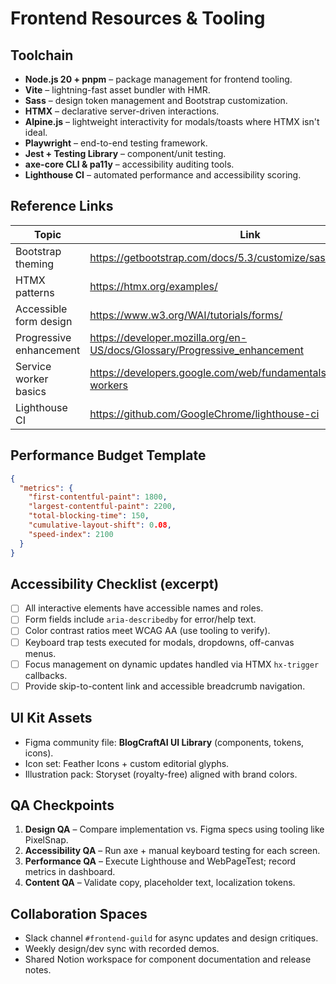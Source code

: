 # Frontend Resources & Tooling

## Toolchain

- **Node.js 20 + pnpm** – package management for frontend tooling.
- **Vite** – lightning-fast asset bundler with HMR.
- **Sass** – design token management and Bootstrap customization.
- **HTMX** – declarative server-driven interactions.
- **Alpine.js** – lightweight interactivity for modals/toasts where HTMX isn't ideal.
- **Playwright** – end-to-end testing framework.
- **Jest + Testing Library** – component/unit testing.
- **axe-core CLI & pa11y** – accessibility auditing tools.
- **Lighthouse CI** – automated performance and accessibility scoring.

## Reference Links

| Topic | Link |
| --- | --- |
| Bootstrap theming | <https://getbootstrap.com/docs/5.3/customize/sass/> |
| HTMX patterns | <https://htmx.org/examples/> |
| Accessible form design | <https://www.w3.org/WAI/tutorials/forms/> |
| Progressive enhancement | <https://developer.mozilla.org/en-US/docs/Glossary/Progressive_enhancement> |
| Service worker basics | <https://developers.google.com/web/fundamentals/primers/service-workers> |
| Lighthouse CI | <https://github.com/GoogleChrome/lighthouse-ci> |

## Performance Budget Template

```json
{
  "metrics": {
    "first-contentful-paint": 1800,
    "largest-contentful-paint": 2200,
    "total-blocking-time": 150,
    "cumulative-layout-shift": 0.08,
    "speed-index": 2100
  }
}
```

## Accessibility Checklist (excerpt)

- [ ] All interactive elements have accessible names and roles.
- [ ] Form fields include `aria-describedby` for error/help text.
- [ ] Color contrast ratios meet WCAG AA (use tooling to verify).
- [ ] Keyboard trap tests executed for modals, dropdowns, off-canvas menus.
- [ ] Focus management on dynamic updates handled via HTMX `hx-trigger` callbacks.
- [ ] Provide skip-to-content link and accessible breadcrumb navigation.

## UI Kit Assets

- Figma community file: **BlogCraftAI UI Library** (components, tokens, icons).
- Icon set: Feather Icons + custom editorial glyphs.
- Illustration pack: Storyset (royalty-free) aligned with brand colors.

## QA Checkpoints

1. **Design QA** – Compare implementation vs. Figma specs using tooling like PixelSnap.
2. **Accessibility QA** – Run axe + manual keyboard testing for each screen.
3. **Performance QA** – Execute Lighthouse and WebPageTest; record metrics in dashboard.
4. **Content QA** – Validate copy, placeholder text, localization tokens.

## Collaboration Spaces

- Slack channel `#frontend-guild` for async updates and design critiques.
- Weekly design/dev sync with recorded demos.
- Shared Notion workspace for component documentation and release notes.

